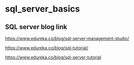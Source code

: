 # sql_server_basics 

## SQL server blog link
https://www.edureka.co/blog/sql-server-management-studio/

https://www.edureka.co/blog/sql-tutorial/

https://www.edureka.co/blog/sql-server-tutorial


